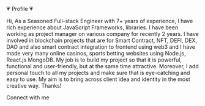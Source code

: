 💗 Profile 💗

Hi, As a Seasoned Full-stack Engineer with 7+ years of experience, I have rich experience about JavaScript Frameworks, libraries.
I have been working as project manager on various company for recently 2 years.
I have involved in blockchain projects that are for Smart Contract, NFT, DEFI, DEX, DAO and also smart contract integration to frontend using web3 and I have made very many online casinos, sports betting websites using Node.js, React.js MongoDB.
My job is to build my project so that it is powerful, functional and user-friendly, but at the same time attractive. Moreover, I add personal touch to all my projects and make sure that is eye-catching and easy to use. My aim is to bring across client idea and identity in the most creative way. Thanks!

Connect with me
